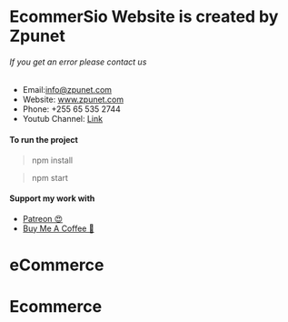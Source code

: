 
# EcommerSio Website is created by Zpunet 

<h6>If you get an error please contact us</h6>

* Email:info@zpunet.com 
* Website: www.zpunet.com 
* Phone: +255 65 535 2744
* Youtub Channel: <a target='_blank' href="https://www.youtube.com/channel/UCOYwYO-LEsrjqBs6xXSfq1w">Link</a>

<h4>To run the project </h4> 

> npm install

> npm start

<h4>Support my work with</h4>

* <a target='_blank' href="https://www.patreon.com/zpunet">Patreon 😍</a>
* <a target='_blank' href="https://www.buymeacoffee.com/zpunet">Buy Me A Coffee 🍦</a>



# eCommerce
# Ecommerce
